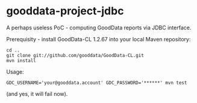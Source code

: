 gooddata-project-jdbc
=====================

A perhaps useless PoC - computing GoodData reports via JDBC interface.

Prerequisity - install GoodData-CL 1.2.67 into your local Maven repository:

    cd ..
    git clone git://github.com/gooddata/GoodData-CL.git
    mvn install

Usage:

    GDC_USERNAME='your@gooddata.account' GDC_PASSWORD='******' mvn test

(and yes, it will fail now).
